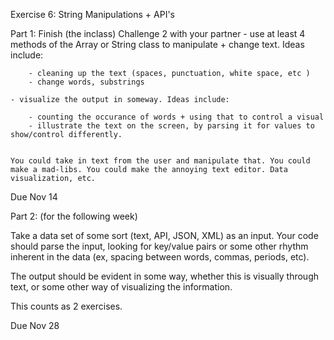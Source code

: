 Exercise 6: String Manipulations + API's

Part 1: Finish (the inclass) Challenge 2 with your partner
	- use at least 4 methods of the Array or String class to manipulate + change text. Ideas include:

		- cleaning up the text (spaces, punctuation, white space, etc )
		- change words, substrings

	- visualize the output in someway. Ideas include:

		- counting the occurance of words + using that to control a visual
		- illustrate the text on the screen, by parsing it for values to show/control differently.
		

	You could take in text from the user and manipulate that. You could make a mad-libs. You could make the annoying text editor. Data visualization, etc.


Due Nov 14


Part 2: (for the following week)

Take a data set of some sort (text, API, JSON, XML) as an input. Your code should parse the input, looking for key/value pairs or some other rhythm inherent in the data (ex, spacing between words, commas, periods, etc).

The output should be evident in some way, whether this is visually through text, or some other way of visualizing the information.

This counts as 2 exercises.

Due Nov 28